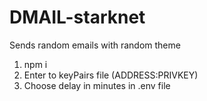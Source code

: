 # DMAIL-starknet
Sends random emails with random theme 
1) npm i 
2) Enter to keyPairs file (ADDRESS:PRIVKEY) 
3) Choose delay in minutes in .env file 
